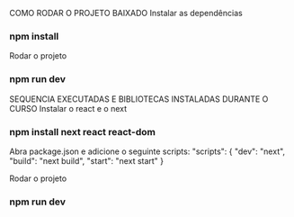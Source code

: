 COMO RODAR O PROJETO BAIXADO
Instalar as dependências
### npm install

Rodar o projeto
### npm run dev


SEQUENCIA EXECUTADAS E BIBLIOTECAS INSTALADAS DURANTE O CURSO
Instalar o react e o next
### npm install next react react-dom

Abra package.json e adicione o seguinte scripts:
"scripts": {
  "dev": "next",
  "build": "next build",
  "start": "next start"
}

Rodar o projeto
### npm run dev